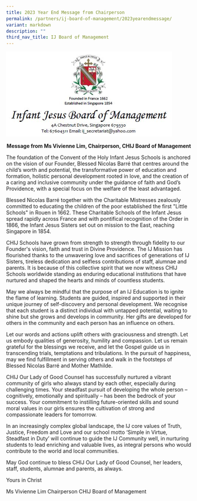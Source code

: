 ```yaml
---
title: 2023 Year End Message from Chairperson
permalink: /partners/ij-board-of-management/2023yearendmessage/
variant: markdown
description: ""
third_nav_title: IJ Board of Management
---
```

![](/images/Header.jpeg)

<center><b>Message from Ms Vivienne Lim, Chairperson, CHIJ Board of Management</b></center>

The foundation of the Convent of the Holy Infant Jesus Schools is anchored on the vision of our Founder, Blessed Nicolas Barré that centres around the child’s worth and potential, the transformative power of education and formation, holistic personal development rooted in love, and the creation of a caring and inclusive community under the guidance of faith and God’s Providence, with a special focus on the welfare of the least advantaged.

Blessed Nicolas Barré together with the Charitable Mistresses zealously committed to educating the children of the poor established the first "Little Schools" in Rouen in 1662. These Charitable Schools of the Infant Jesus spread rapidly across France and with pontifical recognition of the Order in 1866, the Infant Jesus Sisters set out on mission to the East, reaching Singapore in 1854.

CHIJ Schools have grown from strength to strength through fidelity to our Founder's vision, faith and trust in Divine Providence. The IJ Mission has flourished thanks to the unwavering love and sacrifices of generations of IJ Sisters, tireless dedication and selfless contributions of staff, alumnae and parents. It is because of this collective spirit that we now witness CHIJ Schools worldwide standing as enduring educational institutions that have nurtured and shaped the hearts and minds of countless students.

May we always be mindful that the purpose of an IJ Education is to ignite the flame of learning. Students are guided, inspired and supported in their unique journey of self-discovery and personal development. We recognise that each student is a distinct individual with untapped potential, waiting to shine but she grows and develops in community. Her gifts are developed for others in the community and each person has an influence on others.

Let our words and actions uplift others with graciousness and strength. Let us embody qualities of generosity, humility and compassion. Let us remain grateful for the blessings we receive, and let the Gospel guide us in transcending trials, temptations and tribulations. In the pursuit of happiness, may we find fulfillment in serving others and walk in the footsteps of Blessed Nicolas Barré and Mother Mathilde.

CHIJ Our Lady of Good Counsel has successfully nurtured a vibrant community of girls who always stand by each other, especially during challenging times. Your steadfast pursuit of developing the whole person – cognitively, emotionally and spiritually – has been the bedrock of your success. Your commitment to instilling future-oriented skills and sound moral values in our girls ensures the cultivation of strong and compassionate leaders for tomorrow.

In an increasingly complex global landscape, the IJ core values of Truth, Justice, Freedom and Love and our school motto ‘Simple in Virtue, Steadfast in Duty’ will continue to guide the IJ Community well, in nurturing students to lead enriching and valuable lives, as integral persons who would contribute to the world and local communities.

May God continue to bless CHIJ Our Lady of Good Counsel, her leaders, staff, students, alumnae and parents, as always.

Yours in Christ

Ms Vivienne Lim
Chairperson
CHIJ Board of Management